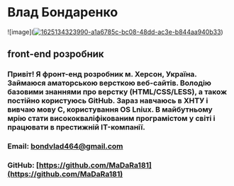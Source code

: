 # Влад Бондаренко
![image](<a href="https://ibb.co/TTGsRph"><img src="https://i.ibb.co/TTGsRph/1625134323990-a1a6785c-bc08-48dd-ac3e-b844aa940b33.jpg" alt="1625134323990-a1a6785c-bc08-48dd-ac3e-b844aa940b33" border="0"></a>)
## front-end розробник

### Привіт! Я фронт-енд розробник м. Херсон, Україна. Займаюся аматорською версткою веб-сайтів. Володію базовими знаннями про верстку (HTML/CSS/LESS), а також постійно користуюсь GitHub. Зараз навчаюсь в ХНТУ і вивчаю мову C, користування OS Lniux. В майбутньому мрію стати висококваліфікованим програмістом у світі і працювати в престижній IT-компанії.

### Email: [bondvlad464@gmail.com](bondvlad464@gmail.com)                              
### GitHub: [https://github.com/MaDaRa181](https://github.com/MaDaRa181)

